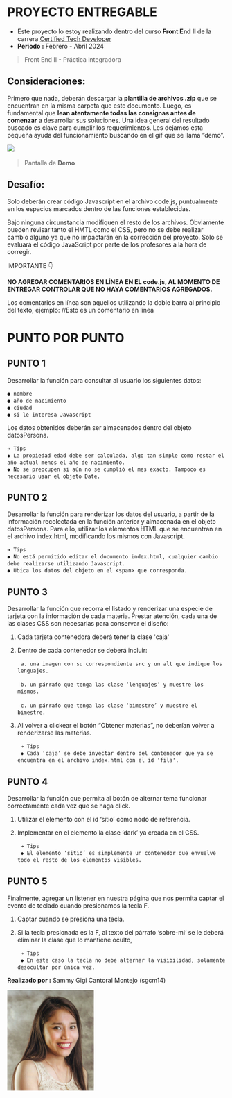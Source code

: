 PROYECTO ENTREGABLE
=============
- Este proyecto lo estoy realizando dentro del curso **Front End II** de la carrera [Certified Tech Developer](https://www.digitalhouse.com/ar/productos/programacion/certified-tech-developer "Certified Tech Developer") 
- **Periodo :** Febrero - Abril 2024
> Front End II - Práctica integradora


**Consideraciones:**
--------------------
Primero que nada, deberán descargar la **plantilla de archivos .zip** que se encuentran
en la misma carpeta que este documento. Luego, es fundamental que **lean atentamente todas las consignas antes de comenzar** a desarrollar sus soluciones.
Una idea general del resultado buscado es clave para cumplir los requerimientos. Les
dejamos esta pequeña ayuda del funcionamiento buscando en el gif que se llama
“demo”.

![](https://raw.githubusercontent.com/sgcm14/0523C02-proyecto-entregable1/main/Demo.gif?token=GHSAT0AAAAAACNFLCYBOLXW4RG5LYHBXVJAZO23CNQ)
> Pantalla de **Demo**

**Desafío:**
------------

Solo deberán crear código Javascript en el archivo code.js, puntualmente en los
espacios marcados dentro de las funciones establecidas.

Bajo ninguna circunstancia modifiquen el resto de los archivos. Obviamente
pueden revisar tanto el HMTL como el CSS, pero no se debe realizar cambio alguno ya
que no impactarán en la corrección del proyecto. Solo se evaluará el código JavaScript
por parte de los profesores a la hora de corregir.

IMPORTANTE 👇

**NO AGREGAR COMENTARIOS EN LÍNEA EN EL code.js, AL MOMENTO DE ENTREGAR CONTROLAR QUE NO HAYA COMENTARIOS AGREGADOS.**

Los comentarios en línea son aquellos utilizando la doble barra al principio del texto,
ejemplo:
//Esto es un comentario en linea

# PUNTO POR PUNTO

PUNTO 1
-------

Desarrollar la función para consultar al usuario los siguientes datos:

    ● nombre
    ● año de nacimiento
    ● ciudad
    ● si le interesa Javascript

Los datos obtenidos deberán ser almacenados dentro del objeto datosPersona.
    
    ➔ Tips
    ◆ La propiedad edad debe ser calculada, algo tan simple como restar el año actual menos el año de nacimiento.
    ◆ No se preocupen si aún no se cumplió el mes exacto. Tampoco es necesario usar el objeto Date.

PUNTO 2
-------

Desarrollar la función para renderizar los datos del usuario, a partir de la información
recolectada en la función anterior y almacenada en el objeto datosPersona. Para ello,
utilizar los elementos HTML que se encuentran en el archivo index.html, modificando
los mismos con Javascript.
    
    ➔ Tips
    ◆ No está permitido editar el documento index.html, cualquier cambio debe realizarse utilizando Javascript.
    ◆ Ubica los datos del objeto en el <span> que corresponda.

PUNTO 3
-------

Desarrollar la función que recorra el listado y renderizar una especie de tarjeta con la
información de cada materia. Prestar atención, cada una de las clases CSS son
necesarias para conservar el diseño:
1. Cada tarjeta contenedora deberá tener la clase 'caja'
2. Dentro de cada contenedor se deberá incluir:
        
        a. una imagen con su correspondiente src y un alt que indique los lenguajes.
        
        b. un párrafo que tenga las clase ‘lenguajes’ y muestre los mismos.
        
        c. un párrafo que tenga las clase ‘bimestre’ y muestre el bimestre.
3. Al volver a clickear el botón “Obtener materias”, no deberían volver a
renderizarse las materias.
    
        ➔ Tips
        ◆ Cada ‘caja’ se debe inyectar dentro del contenedor que ya se encuentra en el archivo index.html con el id 'fila'.

PUNTO 4
-------
Desarrollar la función que permita al botón de alternar tema funcionar correctamente
cada vez que se haga click.
1. Utilizar el elemento con el id ‘sitio’ como nodo de referencia.
2. Implementar en el elemento la clase ‘dark’ ya creada en el CSS.
    
        ➔ Tips
        ◆ El elemento ‘sitio’ es simplemente un contenedor que envuelve todo el resto de los elementos visibles.

PUNTO 5
-------
Finalmente, agregar un listener en nuestra página que nos permita captar el evento
de teclado cuando presionamos la tecla F.
1. Captar cuando se presiona una tecla.
2. Si la tecla presionada es la F, al texto del párrafo ‘sobre-mi’ se le deberá
eliminar la clase que lo mantiene oculto,
    
        ➔ Tips
        ◆ En este caso la tecla no debe alternar la visibilidad, solamente desocultar por única vez.

**Realizado por :** Sammy Gigi Cantoral Montejo (sgcm14)

<img src ="https://raw.githubusercontent.com/sgcm14/sgcm14/main/sammy.jpg" width="200">